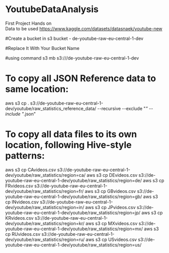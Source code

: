 # YoutubeDataAnalysis
First Project Hands on
<br>
Data to be used 
https://www.kaggle.com/datasets/datasnaek/youtube-new

#Create a bucket in s3 bucket - de-youtube-raw-eu-central-1-dev

#Replace It With Your Bucket Name

#using command
s3 mb s3:///de-youtube-raw-eu-central-1-dev

# To copy all JSON Reference data to same location:
aws s3 cp . s3://de-youtube-raw-eu-central-1-dev/youtube/raw_statistics_reference_data/ --recursive --exclude "*" --include "*.json"

# To copy all data files to its own location, following Hive-style patterns:
aws s3 cp CAvideos.csv s3://de-youtube-raw-eu-central-1-dev/youtube/raw_statistics/region=ca/
aws s3 cp DEvideos.csv s3://de-youtube-raw-eu-central-1-dev/youtube/raw_statistics/region=de/
aws s3 cp FRvideos.csv s3://de-youtube-raw-eu-central-1-dev/youtube/raw_statistics/region=fr/
aws s3 cp GBvideos.csv s3://de-youtube-raw-eu-central-1-dev/youtube/raw_statistics/region=gb/
aws s3 cp INvideos.csv s3://de-youtube-raw-eu-central-1-dev/youtube/raw_statistics/region=in/
aws s3 cp JPvideos.csv s3://de-youtube-raw-eu-central-1-dev/youtube/raw_statistics/region=jp/
aws s3 cp KRvideos.csv s3://de-youtube-raw-eu-central-1-dev/youtube/raw_statistics/region=kr/
aws s3 cp MXvideos.csv s3://de-youtube-raw-eu-central-1-dev/youtube/raw_statistics/region=mx/
aws s3 cp RUvideos.csv s3://de-youtube-raw-eu-central-1-dev/youtube/raw_statistics/region=ru/
aws s3 cp USvideos.csv s3://de-youtube-raw-eu-central-1-dev/youtube/raw_statistics/region=us/

